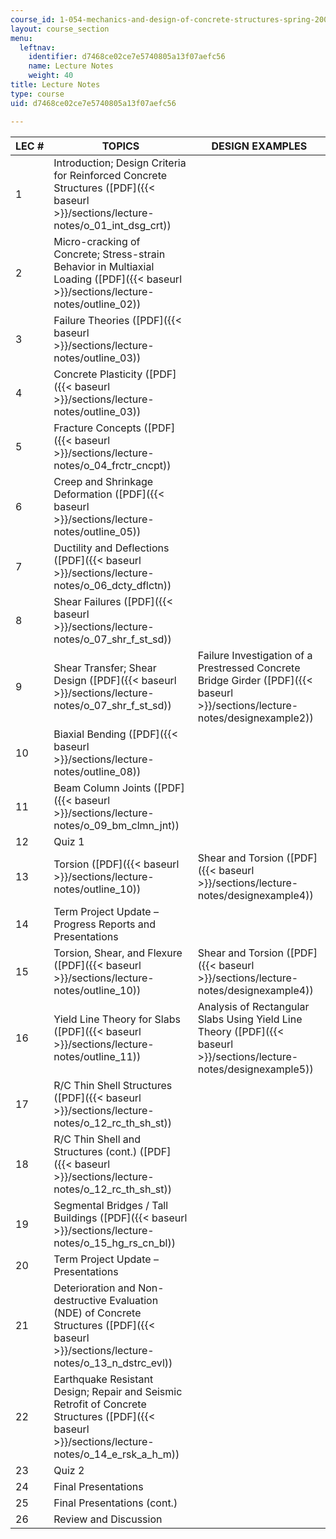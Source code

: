 ```yaml
---
course_id: 1-054-mechanics-and-design-of-concrete-structures-spring-2004
layout: course_section
menu:
  leftnav:
    identifier: d7468ce02ce7e5740805a13f07aefc56
    name: Lecture Notes
    weight: 40
title: Lecture Notes
type: course
uid: d7468ce02ce7e5740805a13f07aefc56

---
```


| LEC # | TOPICS | DESIGN EXAMPLES |
| --- | --- | --- |
| 1 | Introduction; Design Criteria for Reinforced Concrete Structures ([PDF]({{< baseurl >}}/sections/lecture-notes/o_01_int_dsg_crt)) | &nbsp; |
| 2 | Micro-cracking of Concrete; Stress-strain Behavior in Multiaxial Loading ([PDF]({{< baseurl >}}/sections/lecture-notes/outline_02)) | &nbsp; |
| 3 | Failure Theories ([PDF]({{< baseurl >}}/sections/lecture-notes/outline_03)) | &nbsp; |
| 4 | Concrete Plasticity ([PDF]({{< baseurl >}}/sections/lecture-notes/outline_03)) | &nbsp; |
| 5 | Fracture Concepts ([PDF]({{< baseurl >}}/sections/lecture-notes/o_04_frctr_cncpt)) | &nbsp; |
| 6 | Creep and Shrinkage Deformation ([PDF]({{< baseurl >}}/sections/lecture-notes/outline_05)) | &nbsp; |
| 7 | Ductility and Deflections ([PDF]({{< baseurl >}}/sections/lecture-notes/o_06_dcty_dflctn)) | &nbsp; |
| 8 | Shear Failures ([PDF]({{< baseurl >}}/sections/lecture-notes/o_07_shr_f_st_sd)) | &nbsp; |
| 9 | Shear Transfer; Shear Design ([PDF]({{< baseurl >}}/sections/lecture-notes/o_07_shr_f_st_sd)) | Failure Investigation of a Prestressed Concrete Bridge Girder ([PDF]({{< baseurl >}}/sections/lecture-notes/designexample2)) |
| 10 | Biaxial Bending ([PDF]({{< baseurl >}}/sections/lecture-notes/outline_08)) | &nbsp; |
| 11 | Beam Column Joints ([PDF]({{< baseurl >}}/sections/lecture-notes/o_09_bm_clmn_jnt)) | &nbsp; |
| 12 | Quiz 1 | &nbsp; |
| 13 | Torsion ([PDF]({{< baseurl >}}/sections/lecture-notes/outline_10)) | Shear and Torsion ([PDF]({{< baseurl >}}/sections/lecture-notes/designexample4)) |
| 14 | Term Project Update – Progress Reports and Presentations | &nbsp; |
| 15 | Torsion, Shear, and Flexure ([PDF]({{< baseurl >}}/sections/lecture-notes/outline_10)) | Shear and Torsion ([PDF]({{< baseurl >}}/sections/lecture-notes/designexample4)) |
| 16 | Yield Line Theory for Slabs ([PDF]({{< baseurl >}}/sections/lecture-notes/outline_11)) | Analysis of Rectangular Slabs Using Yield Line Theory ([PDF]({{< baseurl >}}/sections/lecture-notes/designexample5)) |
| 17 | R/C Thin Shell Structures ([PDF]({{< baseurl >}}/sections/lecture-notes/o_12_rc_th_sh_st)) | &nbsp; |
| 18 | R/C Thin Shell and Structures (cont.) ([PDF]({{< baseurl >}}/sections/lecture-notes/o_12_rc_th_sh_st)) | &nbsp; |
| 19 | Segmental Bridges / Tall Buildings ([PDF]({{< baseurl >}}/sections/lecture-notes/o_15_hg_rs_cn_bl)) | &nbsp; |
| 20 | Term Project Update – Presentations | &nbsp; |
| 21 | Deterioration and Non-destructive Evaluation (NDE) of Concrete Structures ([PDF]({{< baseurl >}}/sections/lecture-notes/o_13_n_dstrc_evl)) | &nbsp; |
| 22 | Earthquake Resistant Design; Repair and Seismic Retrofit of Concrete Structures ([PDF]({{< baseurl >}}/sections/lecture-notes/o_14_e_rsk_a_h_m)) | &nbsp; |
| 23 | Quiz 2 | &nbsp; |
| 24 | Final Presentations | &nbsp; |
| 25 | Final Presentations (cont.) | &nbsp; |
| 26 | Review and Discussion |